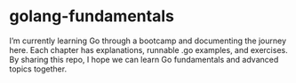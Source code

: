 # golang-fundamentals
I’m currently learning Go through a bootcamp and documenting the journey here. Each chapter has explanations, runnable .go examples, and exercises. By sharing this repo, I hope we can learn Go fundamentals and advanced topics together.
